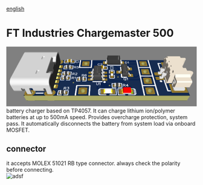 [english](https://github.com/FTIndustries/chargemaster-500)
# FT Industries Chargemaster 500
![preview](https://github.com/FTIndustries/chargemaster-500/blob/main/3dpreview.png?raw=true)\
battery charger based on TP4057. It can charge lithium ion/polymer batteries at up to 500mA speed. Provides overcharge protection, system pass. It automatically disconnects the battery from system load via onboard MOSFET.
## connector
it accepts MOLEX 51021 RB type connector. always check the polarity before connecting.\
![adsf](https://github.com/FTIndustries/chargemaster-500/assets/47267045/8cbb29fd-9ee4-4e2c-87f2-7d67e7da962e)
